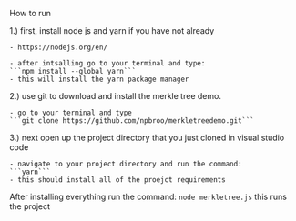 How to run

1.) first, install node js and yarn if you have not already

    - https://nodejs.org/en/

    - after intsalling go to your terminal and type:
    ```npm install --global yarn```
    - this will install the yarn package manager


2.) use git to download and install the merkle tree demo.

    - go to your terminal and type
    ```git clone https://github.com/npbroo/merkletreedemo.git```

3.) next open up the project directory that you just cloned in visual studio code

    - navigate to your project directory and run the command:
    ```yarn```
    - this should install all of the proejct requirements


After installing everything run the command:
```node merkletree.js```
this runs the project
